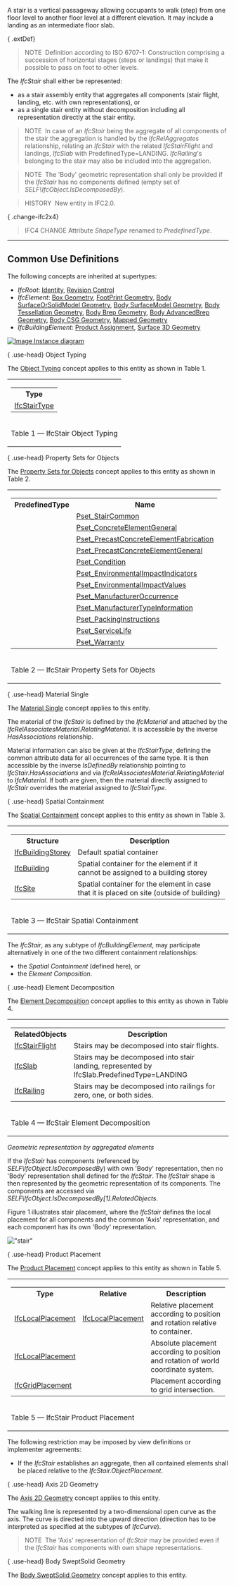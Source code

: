 A stair is a vertical passageway allowing occupants to walk (step) from one floor level to another floor level at a different elevation. It may include a landing as an intermediate floor slab.

{ .extDef}
> NOTE&nbsp; Definition according to ISO 6707-1: Construction comprising a succession of horizontal stages (steps or landings) that make it possible to pass on foot to other levels.

The _IfcStair_ shall either be represented:

* as a stair assembly entity that aggregates all components (stair flight, landing, etc. with own representations), or
* as a single stair entity without decomposition including all representation directly at the stair entity.

> NOTE&nbsp; In case of an _IfcStair_ being the aggregate of all components of the stair the aggregation is handled by the _IfcRelAggregates_ relationship, relating an _IfcStair_ with the related _IfcStairFlight_ and landings, _IfcSlab_ with PredefinedType=LANDING. _IfcRailing_'s belonging to the stair may also be included into the aggregation.

> NOTE&nbsp; The 'Body' geometric representation shall only be provided if the _IfcStair_ has no components defined (empty set of _SELF\IfcObject.IsDecomposedBy_).

> HISTORY&nbsp; New entity in IFC2.0.

{ .change-ifc2x4}
> IFC4 CHANGE Attribute _ShapeType_ renamed to _PredefinedType_.

___
## Common Use Definitions
The following concepts are inherited at supertypes:

* _IfcRoot_: [Identity](../../templates/identity.htm), [Revision Control](../../templates/revision-control.htm)
* _IfcElement_: [Box Geometry](../../templates/box-geometry.htm), [FootPrint Geometry](../../templates/footprint-geometry.htm), [Body SurfaceOrSolidModel Geometry](../../templates/body-surfaceorsolidmodel-geometry.htm), [Body SurfaceModel Geometry](../../templates/body-surfacemodel-geometry.htm), [Body Tessellation Geometry](../../templates/body-tessellation-geometry.htm), [Body Brep Geometry](../../templates/body-brep-geometry.htm), [Body AdvancedBrep Geometry](../../templates/body-advancedbrep-geometry.htm), [Body CSG Geometry](../../templates/body-csg-geometry.htm), [Mapped Geometry](../../templates/mapped-geometry.htm)
* _IfcBuildingElement_: [Product Assignment](../../templates/product-assignment.htm), [Surface 3D Geometry](../../templates/surface-3d-geometry.htm)

[![Image](../../../img/diagram.png)&nbsp;Instance diagram](../../../annex/annex-d/common-use-definitions/ifcstair.htm)

{ .use-head}
Object Typing

The [Object Typing](../../templates/object-typing.htm) concept applies to this entity as shown in Table 1.

<table>
<tr><td>
<table class="gridtable">
<tr><th><b>Type</b></th></tr>
<tr><td><a href="../../ifcsharedbldgelements/lexical/ifcstairtype.htm">IfcStairType</a></td></tr>
</table>
</td></tr>
<tr><td><p class="table">Table 1 &mdash; IfcStair Object Typing</p></td></tr></table>

  
  
{ .use-head}
Property Sets for Objects

The [Property Sets for Objects](../../templates/property-sets-for-objects.htm) concept applies to this entity as shown in Table 2.

<table>
<tr><td>
<table class="gridtable">
<tr><th><b>PredefinedType</b></th><th><b>Name</b></th></tr>
<tr><td>&nbsp;</td><td><a href="../../psd/ifcsharedbldgelements/Pset_StairCommon.xml">Pset_StairCommon</a></td></tr>
<tr><td>&nbsp;</td><td><a href="../../psd/ifcstructuralelementsdomain/Pset_ConcreteElementGeneral.xml">Pset_ConcreteElementGeneral</a></td></tr>
<tr><td>&nbsp;</td><td><a href="../../psd/ifcstructuralelementsdomain/Pset_PrecastConcreteElementFabrication.xml">Pset_PrecastConcreteElementFabrication</a></td></tr>
<tr><td>&nbsp;</td><td><a href="../../psd/ifcstructuralelementsdomain/Pset_PrecastConcreteElementGeneral.xml">Pset_PrecastConcreteElementGeneral</a></td></tr>
<tr><td>&nbsp;</td><td><a href="../../psd/ifcsharedfacilitieselements/Pset_Condition.xml">Pset_Condition</a></td></tr>
<tr><td>&nbsp;</td><td><a href="../../psd/ifcproductextension/Pset_EnvironmentalImpactIndicators.xml">Pset_EnvironmentalImpactIndicators</a></td></tr>
<tr><td>&nbsp;</td><td><a href="../../psd/ifcproductextension/Pset_EnvironmentalImpactValues.xml">Pset_EnvironmentalImpactValues</a></td></tr>
<tr><td>&nbsp;</td><td><a href="../../psd/ifcsharedfacilitieselements/Pset_ManufacturerOccurrence.xml">Pset_ManufacturerOccurrence</a></td></tr>
<tr><td>&nbsp;</td><td><a href="../../psd/ifcsharedfacilitieselements/Pset_ManufacturerTypeInformation.xml">Pset_ManufacturerTypeInformation</a></td></tr>
<tr><td>&nbsp;</td><td><a href="../../psd/ifcsharedmgmtelements/Pset_PackingInstructions.xml">Pset_PackingInstructions</a></td></tr>
<tr><td>&nbsp;</td><td><a href="../../psd/ifcsharedfacilitieselements/Pset_ServiceLife.xml">Pset_ServiceLife</a></td></tr>
<tr><td>&nbsp;</td><td><a href="../../psd/ifcsharedfacilitieselements/Pset_Warranty.xml">Pset_Warranty</a></td></tr>
</table>
</td></tr>
<tr><td><p class="table">Table 2 &mdash; IfcStair Property Sets for Objects</p></td></tr></table>

  
  
{ .use-head}
Material Single

The [Material Single](../../templates/material-single.htm) concept applies to this entity.

The material of the _IfcStair_ is defined by the _IfcMaterial_ and attached by the _IfcRelAssociatesMaterial_._RelatingMaterial_. It is accessible by the inverse _HasAssociations_ relationship.

Material information can also be given at the _IfcStairType_, defining the common attribute data for all occurrences of the same type. It is then accessible by the inverse _IsDefinedBy_ relationship pointing to _IfcStair.HasAssociations_ and via _IfcRelAssociatesMaterial.RelatingMaterial_ to _IfcMaterial_. If both are given, then the material directly assigned to _IfcStair_ overrides the material assigned to _IfcStairType_.

  
  
{ .use-head}
Spatial Containment

The [Spatial Containment](../../templates/spatial-containment.htm) concept applies to this entity as shown in Table 3.

<table>
<tr><td>
<table class="gridtable">
<tr><th><b>Structure</b></th><th><b>Description</b></th></tr>
<tr><td><a href="../../ifcproductextension/lexical/ifcbuildingstorey.htm">IfcBuildingStorey</a></td><td>Default spatial container</td></tr>
<tr><td><a href="../../ifcproductextension/lexical/ifcbuilding.htm">IfcBuilding</a></td><td>Spatial container for the element if it cannot be assigned to a building storey</td></tr>
<tr><td><a href="../../ifcproductextension/lexical/ifcsite.htm">IfcSite</a></td><td>Spatial container for the element in case that it is placed on site (outside of building)</td></tr>
</table>
</td></tr>
<tr><td><p class="table">Table 3 &mdash; IfcStair Spatial Containment</p></td></tr></table>

The _IfcStair_, as any subtype of _IfcBuildingElement_, may participate alternatively in one of the two different containment relationships:

* the _Spatial Containment_ (defined here), or
* the _Element Composition_.

  
  
{ .use-head}
Element Decomposition

The [Element Decomposition](../../templates/element-decomposition.htm) concept applies to this entity as shown in Table 4.

<table>
<tr><td>
<table class="gridtable">
<tr><th><b>RelatedObjects</b></th><th><b>Description</b></th></tr>
<tr><td><a href="../../ifcsharedbldgelements/lexical/ifcstairflight.htm">IfcStairFlight</a></td><td>Stairs may be decomposed into stair flights.</td></tr>
<tr><td><a href="../../ifcsharedbldgelements/lexical/ifcslab.htm">IfcSlab</a></td><td>Stairs may be decomposed into stair landing, represented by IfcSlab.PredefinedType=LANDING</td></tr>
<tr><td><a href="../../ifcsharedbldgelements/lexical/ifcrailing.htm">IfcRailing</a></td><td>Stairs may be decomposed into railings for zero, one, or both sides.</td></tr>
</table>
</td></tr>
<tr><td><p class="table">Table 4 &mdash; IfcStair Element Decomposition</p></td></tr></table>

_Geometric representation by aggregated elements_

If the _IfcStair_ has components (referenced by _SELF\IfcObject.IsDecomposedBy_) with own 'Body' representation, then no 'Body' representation shall defined for the _IfcStair_. The _IfcStair_ shape is then represented by the geometric representation of its components. The components are accessed via _SELF\IfcObject.IsDecomposedBy[1].RelatedObjects_.

Figure 1 illustrates stair placement, where the _IfcStair_ defines the local placement for all components and the common 'Axis' representation, and each component has its own 'Body' representation.

!["stair"](../../../figures/IfcStair-Layout1.png "Figure 1 &mdash; Stair placement")

  
  
{ .use-head}
Product Placement

The [Product Placement](../../templates/product-placement.htm) concept applies to this entity as shown in Table 5.

<table>
<tr><td>
<table class="gridtable">
<tr><th><b>Type</b></th><th><b>Relative</b></th><th><b>Description</b></th></tr>
<tr><td><a href="../../ifcgeometricconstraintresource/lexical/ifclocalplacement.htm">IfcLocalPlacement</a></td><td><a href="../../ifcgeometricconstraintresource/lexical/ifclocalplacement.htm">IfcLocalPlacement</a></td><td>Relative placement according to position and rotation relative to container.</td></tr>
<tr><td><a href="../../ifcgeometricconstraintresource/lexical/ifclocalplacement.htm">IfcLocalPlacement</a></td><td>&nbsp;</td><td>Absolute placement according to position and rotation of world coordinate system.</td></tr>
<tr><td><a href="../../ifcgeometricconstraintresource/lexical/ifcgridplacement.htm">IfcGridPlacement</a></td><td>&nbsp;</td><td>Placement according to grid intersection.</td></tr>
</table>
</td></tr>
<tr><td><p class="table">Table 5 &mdash; IfcStair Product Placement</p></td></tr></table>

The following restriction may be imposed by view definitions or implementer agreements:

* If the _IfcStair_ establishes an aggregate, then all contained elements shall be placed relative to the _IfcStair.ObjectPlacement_.

  
  
{ .use-head}
Axis 2D Geometry

The [Axis 2D Geometry](../../templates/axis-2d-geometry.htm) concept applies to this entity.

The walking line is represented by a two-dimensional open curve as the axis. The curve is directed into the upward direction (direction has to be interpreted as specified at the subtypes of _IfcCurve_).

> NOTE&nbsp; The 'Axis' representation of _IfcStair_ may be provided even if the _IfcStair_ has components with own shape representations.

  
  
{ .use-head}
Body SweptSolid Geometry

The [Body SweptSolid Geometry](../../templates/body-sweptsolid-geometry.htm) concept applies to this entity.